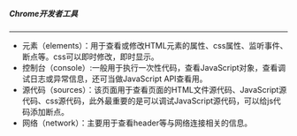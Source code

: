 ##### Chrome开发者工具

------

- 元素（elements）：用于查看或修改HTML元素的属性、css属性、监听事件、断点等。css可以即时修改，即时显示。
- 控制台（console）:一般用于执行一次性代码，查看JavaScript对象，查看调试日志或异常信息，还可当做JavaScript  API查看用。
- 源代码（sources）：该页面用于查看页面的HTML文件源代码、JavaScript源代码、css源代码，此外最重要的是可以调试JavaScript源代码，可以给js代码添加断点。
- 网络（network）：主要用于查看header等与网络连接相关的信息。